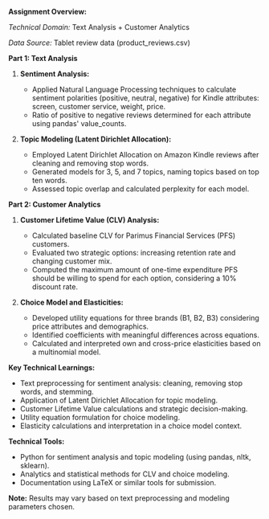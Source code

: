 **Assignment Overview:**

*Technical Domain:* Text Analysis + Customer Analytics

*Data Source:* Tablet review data (product_reviews.csv)

**Part 1: Text Analysis**

1. **Sentiment Analysis:**
   - Applied Natural Language Processing techniques to calculate sentiment polarities (positive, neutral, negative) for Kindle attributes: screen, customer service, weight, price.
   - Ratio of positive to negative reviews determined for each attribute using pandas' value_counts.

2. **Topic Modeling (Latent Dirichlet Allocation):**
   - Employed Latent Dirichlet Allocation on Amazon Kindle reviews after cleaning and removing stop words.
   - Generated models for 3, 5, and 7 topics, naming topics based on top ten words.
   - Assessed topic overlap and calculated perplexity for each model.

**Part 2: Customer Analytics**

1. **Customer Lifetime Value (CLV) Analysis:**
   - Calculated baseline CLV for Parimus Financial Services (PFS) customers.
   - Evaluated two strategic options: increasing retention rate and changing customer mix.
   - Computed the maximum amount of one-time expenditure PFS should be willing to spend for each option, considering a 10% discount rate.

2. **Choice Model and Elasticities:**
   - Developed utility equations for three brands (B1, B2, B3) considering price attributes and demographics.
   - Identified coefficients with meaningful differences across equations.
   - Calculated and interpreted own and cross-price elasticities based on a multinomial model.

**Key Technical Learnings:**
- Text preprocessing for sentiment analysis: cleaning, removing stop words, and stemming.
- Application of Latent Dirichlet Allocation for topic modeling.
- Customer Lifetime Value calculations and strategic decision-making.
- Utility equation formulation for choice modeling.
- Elasticity calculations and interpretation in a choice model context.

**Technical Tools:**
- Python for sentiment analysis and topic modeling (using pandas, nltk, sklearn).
- Analytics and statistical methods for CLV and choice modeling.
- Documentation using LaTeX or similar tools for submission.

**Note:** Results may vary based on text preprocessing and modeling parameters chosen.

